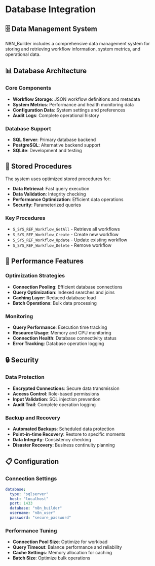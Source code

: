 # Database Integration

## 🗄️ Data Management System

N8N_Builder includes a comprehensive data management system for storing and retrieving workflow information, system metrics, and operational data.

## 📊 Database Architecture

### Core Components

- **Workflow Storage**: JSON workflow definitions and metadata
- **System Metrics**: Performance and health monitoring data
- **Configuration Data**: System settings and preferences
- **Audit Logs**: Complete operational history

### Database Support

- **SQL Server**: Primary database backend
- **PostgreSQL**: Alternative backend support
- **SQLite**: Development and testing

## 🔧 Stored Procedures

The system uses optimized stored procedures for:

- **Data Retrieval**: Fast query execution
- **Data Validation**: Integrity checking
- **Performance Optimization**: Efficient data operations
- **Security**: Parameterized queries

### Key Procedures

- `S_SYS_REF_Workflow_GetAll` - Retrieve all workflows
- `S_SYS_REF_Workflow_Create` - Create new workflow
- `S_SYS_REF_Workflow_Update` - Update existing workflow
- `S_SYS_REF_Workflow_Delete` - Remove workflow

## 🚀 Performance Features

### Optimization Strategies

- **Connection Pooling**: Efficient database connections
- **Query Optimization**: Indexed searches and joins
- **Caching Layer**: Reduced database load
- **Batch Operations**: Bulk data processing

### Monitoring

- **Query Performance**: Execution time tracking
- **Resource Usage**: Memory and CPU monitoring
- **Connection Health**: Database connectivity status
- **Error Tracking**: Database operation logging

## 🔒 Security

### Data Protection

- **Encrypted Connections**: Secure data transmission
- **Access Control**: Role-based permissions
- **Input Validation**: SQL injection prevention
- **Audit Trail**: Complete operation logging

### Backup and Recovery

- **Automated Backups**: Scheduled data protection
- **Point-in-time Recovery**: Restore to specific moments
- **Data Integrity**: Consistency checking
- **Disaster Recovery**: Business continuity planning

## 📋 Configuration

### Connection Settings

```yaml
database:
  type: "sqlserver"
  host: "localhost"
  port: 1433
  database: "n8n_builder"
  username: "n8n_user"
  password: "secure_password"
```

### Performance Tuning

- **Connection Pool Size**: Optimize for workload
- **Query Timeout**: Balance performance and reliability
- **Cache Settings**: Memory allocation for caching
- **Batch Size**: Optimize bulk operations
